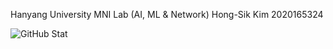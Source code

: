 Hanyang University MNI Lab (AI, ML & Network)
Hong-Sik Kim
2020165324

![GitHub Stat](https://github-readme-stats.vercel.app/api?username=wannabesuperteur&show_icons=true)
